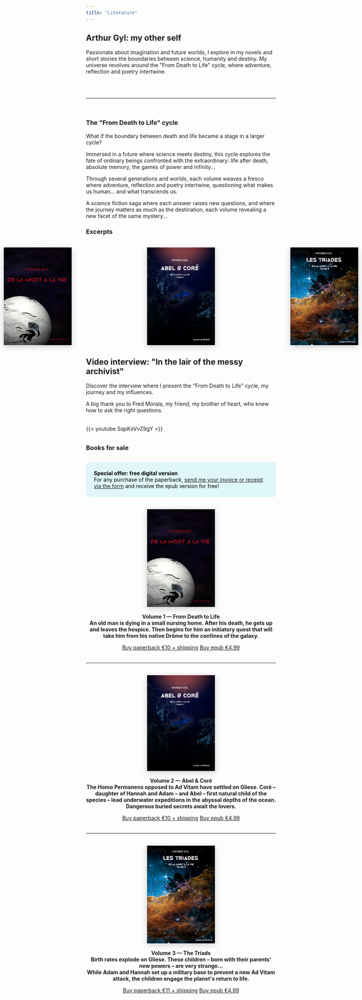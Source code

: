 ```yaml
---
title: "Literature"
---
```


## Arthur Gyl: my other self

Passionate about imagination and future worlds, I explore in my novels and short stories the boundaries between science, humanity and destiny. My universe revolves around the "From Death to Life" cycle, where adventure, reflection and poetry intertwine.

<div><br><br>

---

<br></div>

### The "From Death to Life" cycle

What if the boundary between death and life became a stage in a larger cycle?

Immersed in a future where science meets destiny, this cycle explores the fate of ordinary beings confronted with the extraordinary: life after death, absolute memory, the games of power and infinity...

Through several generations and worlds, each volume weaves a fresco where adventure, reflection and poetry intertwine, questioning what makes us human... and what transcends us.

A science fiction saga where each answer raises new questions, and where the journey matters as much as the destination, each volume revealing a new facet of the same mystery...

### Excerpts

<div style="display: flex; justify-content: center; gap: 200px; margin: 2rem 0;">
  <img src="/img/tome1.png" alt="Volume 1" style="width:180px; box-shadow:0 4px 16px #0003;cursor:pointer;" onclick="openModal('https://flipbooks.fleepit.com/f-52656-de_la_mort_a_la_vie')">
  <img src="/img/tome2.png" alt="Volume 2" style="width:180px; box-shadow:0 4px 16px #0003;cursor:pointer;" onclick="openModal('https://flipbooks.fleepit.com/f-53051-abel_cor')">
  <img src="/img/tome3.png" alt="Volume 3" style="width:180px; box-shadow:0 4px 16px #0003;cursor:pointer;" onclick="openModal('https://flipbooks.fleepit.com/f-90311-de_la_mort__la_vie_t3_les_triades')">
</div>

<!-- Integrated modal popup -->
<div id="flipbook-modal" style="display:none; position:fixed; top:0; left:0; width:100vw; height:100vh; background:rgba(0,0,0,0.85); z-index:10000; align-items:center; justify-content:center;">
  <div style="position:relative; width:90vw; max-width:1200px; height:80vh; background:#222; border-radius:8px; box-shadow:0 8px 32px #000a; display:flex; flex-direction:column;">
    <button onclick="closeModal()" style="position:absolute; top:10px; right:20px; background:rgba(255,255,255,0.8); border:none; border-radius:50%; width:36px; height:36px; font-size:1.5em; cursor:pointer; z-index:10;">×</button>
    <iframe id="flipbook-frame" src="" style="flex:1; width:100%; height:100%; border:none; border-radius:0 0 8px 8px;"></iframe>
  </div>
</div>

<script>
function openModal(url) {
  document.getElementById('flipbook-frame').src = url;
  document.getElementById('flipbook-modal').style.display = 'flex';
}
function closeModal() {
  document.getElementById('flipbook-modal').style.display = 'none';
  document.getElementById('flipbook-frame').src = '';
}
document.addEventListener('click', function(e) {
  var modal = document.getElementById('flipbook-modal');
  if (modal.style.display === 'flex' && e.target === modal) closeModal();
});
</script>

## Video interview: "In the lair of the messy archivist"

Discover the interview where I present the "From Death to Life" cycle, my journey and my influences.

A big thank you to Fred Morala, my friend, my brother of heart, who knew how to ask the right questions.

<div style="max-width:640px; margin:2rem auto;">
  {{< youtube SqpKsVvZ9gY >}}
</div>

### Books for sale

<div style="background:#e0f7fa; border-radius:8px; padding:1.5em; margin:2em 0; color: black">
  <strong>Special offer: free digital version</strong><br>
  For any purchase of the paperback, <a href="/contact/">send me your invoice or receipt via the form</a> and receive the epub version for free!</div>

<div style="display:flex; gap:60px; justify-content:center; margin:2rem 0;">
  <div style="text-align:center;">
    <img src="/img/tome1.png" alt="Volume 1" style="width:180px; box-shadow:0 4px 16px #0003;">
    <div style="margin:1em 0;">
      <strong>Volume 1 — From Death to Life<br>An old man is dying in a small nursing home. After his death, he gets up and leaves the hospice. Then begins for him an initiatory quest that will take him from his native Drôme to the confines of the galaxy.</strong><br>
         </div>
    <a href="https://www.coollibri.com/bibliotheque-en-ligne/arthur-gyl/de-la-mort-a-la-vie-copie_237352" target="blank" class="button">Buy paperback €10 + shipping</a>
    <a href="https://talentdauteur.fr/boutique/roman/roman-fantastique/de-la-mort-a-la-vie/" target="blank" class="button">Buy epub €4.99</a>
  </div>
</div>

---

<div style="display:flex; gap:60px; justify-content:center; margin:2rem 0;">
  <div style="text-align:center;">
    <img src="/img/tome2.png" alt="Volume 2" style="width:180px; box-shadow:0 4px 16px #0003;">
    <div style="margin:1em 0;">
      <strong>Volume 2 — Abel & Coré<br>The Homo Permanens opposed to Ad Vitam have settled on Gliese. Coré – daughter of Hannah and Adam – and Abel – first natural child of the species – lead underwater expeditions in the abyssal depths of the ocean. Dangerous buried secrets await the lovers.</strong><br>
         </div>
    <a href="https://www.coollibri.com/bibliotheque-en-ligne/arthur-gyl/abel-core_544536" target="blank" class="button">Buy paperback €10 + shipping</a>
    <a href="https://talentdauteur.fr/boutique/roman/roman-fantastique/de-la-mort-a-la-vie-t2-abel-core/" target="blank" class="button">Buy epub €4.99</a>
  </div>
</div>

---

<div style="display:flex; gap:60px; justify-content:center; margin:2rem 0;">
  <div style="text-align:center;">
    <img src="/img/tome3.png" alt="Volume 3" style="width:180px; box-shadow:0 4px 16px #0003;">
    <div style="margin:1em 0;">
      <strong>Volume 3 — The Triads<br>Birth rates explode on Gliese. These children – born with their parents' new powers – are very strange...<br>While Adam and Hannah set up a military base to prevent a new Ad Vitam attack, the children engage the planet's return to life.</strong><br>
         </div>
    <a href="https://www.coollibri.com/bibliotheque-en-ligne/arthur-gyl/les-triades_656031" target="blank" class="button">Buy paperback €11 + shipping</a>
    <a href="https://talentdauteur.fr/boutique/roman/roman-fantastique/de-la-mort-a-la-vie-t3-les-triades/" target="blank" class="button">Buy epub €4.99</a>
  </div>
</div>

